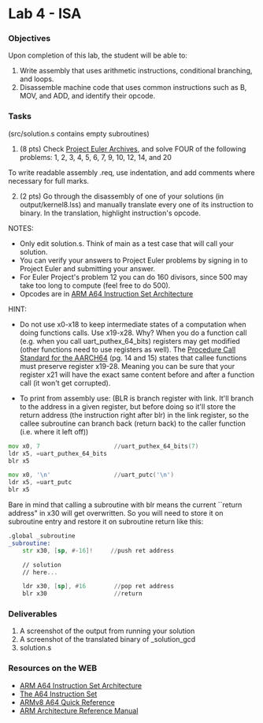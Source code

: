 # Lab 4 - ISA

### Objectives
Upon completion of this lab, the student will be able to:

1. Write assembly that uses arithmetic instructions, conditional branching, and loops.
2. Disassemble machine code that uses common instructions such as B, MOV, and ADD, and identify their opcode.

### Tasks
(src/solution.s contains empty subroutines)
1. (8 pts) Check [Project Euler Archives](https://www.projecteuler.net/archives), and solve FOUR of the following problems: 1, 2, 3, 4, 5, 6, 7, 9, 10, 12, 14, and 20

To write readable assembly .req, use indentation, and add comments where necessary for full marks.

2. (2 pts) Go through the disassembly of one of your solutions (in output/kernel8.lss) and manually translate every one of its instruction to binary. In the translation, highlight instruction's opcode.

NOTES:
- Only edit solution.s. Think of main as a test case that will call your solution.
- You can verify your answers to Project Euler problems by signing in to Project Euler and submitting your answer.
- For Euler Project's problem 12 you can do 160 divisors, since 500 may take too long to compute (feel free to do 500).
- Opcodes are in [ARM A64 Instruction Set Architecture](https://static.docs.arm.com/ddi0596/a/DDI_0596_ARM_a64_instruction_set_architecture.pdf)

HINT:
- Do not use x0-x18 to keep intermediate states of a computation when doing functions calls. Use x19-x28. Why? When you do a function call (e.g. when you call uart_puthex_64_bits) registers may get modified (other functions need to use registers as well). The [Procedure Call Standard for the AARCH64](http://infocenter.arm.com/help/topic/com.arm.doc.ihi0055b/IHI0055B_aapcs64.pdf) (pg. 14 and 15) states that callee functions must preserve register x19-28. Meaning you can be sure that your register x21 will have the exact same content before and after a function call (it won't get corrupted).

- To print from assembly use:
(BLR is branch register with link. It'll branch to the address in a given register, but before doing so it'll store the return address (the instruction right after blr) in the link register, so the callee subroutine can branch back (return back) to the caller function (i.e. where it left off))
```asm
mov x0, 7                     //uart_puthex_64_bits(7)
ldr x5, =uart_puthex_64_bits
blr x5                

mov x0, '\n'                  //uart_putc('\n')
ldr x5, =uart_putc
blr x5
```
Bare in mind that calling a subroutine with blr means the current ``return address" in x30 will get overwritten. So you will need to store it on subroutine entry and restore it on subroutine return like this:

```asm
.global _subroutine
_subroutine:
    str	x30, [sp, #-16]!     //push ret address

    // solution
    // here...

    ldr	x30, [sp], #16        //pop ret address
    blr x30                   //return
```

### Deliverables
1. A screenshot of the output from running your solution
2. A screenshot of the translated binary of \_solution_gcd
2. solution.s


### Resources on the WEB
- [ARM A64 Instruction Set Architecture](https://static.docs.arm.com/ddi0596/a/DDI_0596_ARM_a64_instruction_set_architecture.pdf)
- [The A64 Instruction Set](https://static.docs.arm.com/100898/0100/the_a64_Instruction_set_100898_0100.pdf)
- [ARMv8 A64 Quick Reference](https://courses.cs.washington.edu/courses/cse469/18wi/Materials/arm64.pdf)
- [ARM Architecture Reference Manual](https://static.docs.arm.com/ddi0487/ea/DDI0487E_a_armv8_arm.pdf?_ga=2.204759571.2043138464.1566012116-96909423.1563002005)

